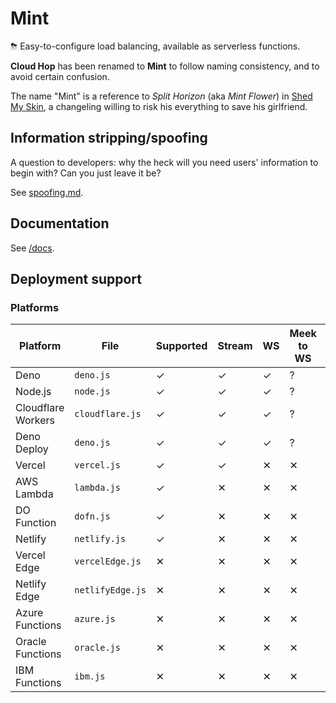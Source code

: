 # Mint
⛈ Easy-to-configure load balancing, available as serverless functions.

**Cloud Hop** has been renamed to **Mint** to follow naming consistency, and to avoid certain confusion.

The name "Mint" is a reference to _Split Horizon_ (aka _Mint Flower_) in [Shed My Skin](https://www.fimfiction.net/story/406711/shed-my-skin), a changeling willing to risk his everything to save his girlfriend.

## Information stripping/spoofing
A question to developers: why the heck will you need users' information to begin with? Can you just leave it be?

See [spoofing.md](docs/spoofing.md).

## Documentation
See [/docs](docs/README.md).

## Deployment support
### Platforms
| Platform | File | Supported | Stream | WS | Meek to WS | Instructions |
| -------- | ---- | --------- | ------ | -- | ---------- | ------------ |
| Deno | `deno.js` | ✓ | ✓ | ✓ | ? | [Read](docs/deploy/deno.md) |
| Node.js | `node.js` | ✓ | ✓ | ✓ | ? | [Read](docs/deploy/node.md) |
| Cloudflare Workers | `cloudflare.js` | ✓ | ✓ | ✓ | ? | [Read](docs/deploy/cloudflare.md) |
| Deno Deploy | `deno.js` | ✓ | ✓ | ✓ | ? | [Read](docs/deploy/denoDeploy.md) |
| Vercel | `vercel.js` | ✓ | ✓ | ✕ | ✕ | [Read](docs/deploy/vercel.md) |
| AWS Lambda | `lambda.js` | ✓ | ✕ | ✕ | ✕ | [Read](docs/deploy/lambda.md) |
| DO Function | `dofn.js` | ✓ | ✕ | ✕ | ✕ | [Read](docs/deploy/dofn.md) |
| Netlify | `netlify.js` | ✓ | ✕ | ✕ | ✕ | [Read](docs/deploy/netlify.md) |
| Vercel Edge | `vercelEdge.js` | ✕ | ✕ | ✕ | ✕ | [Read](docs/deploy/vercel.md) |
| Netlify Edge | `netlifyEdge.js` | ✕ | ✕ | ✕ | ✕ | [Read](docs/deploy/netlify.md) |
| Azure Functions | `azure.js` | ✕ | ✕ | ✕ | ✕ | [Read](docs/deploy/azure.md) |
| Oracle Functions | `oracle.js` | ✕ | ✕ | ✕ | ✕ | [Read](docs/deploy/oracle.md) |
| IBM Functions | `ibm.js` | ✕ | ✕ | ✕ | ✕ | [Read](docs/deploy/ibm.md) |